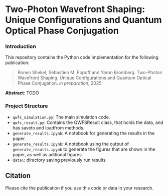 # Two-Photon Wavefront Shaping: Unique Configurations and Quantum Optical Phase Conjugation

### Introduction

This repository contains the Python code implementation for the following publication:

> Ronen Shekel, Sébastien M. Popoff and Yaron Bromberg. Two-Photon Wavefront Shaping: Unique Configurations and Quantum Optical Phase Conjugation. _in preparation_, 2025. 

**Abstract**: TODO


### Project Structure
- `qwfs_simulation.py`: The main simulation code.
- `qwfs_result.py`: Contains the QWFSResult class, that holds the data, and has saveto and loadfrom methods.
- `generate_results.ipynb`: A notebook for generating the results in the paper.
- `generate_results.ipynb`: A notebook using the output of `generate_results.ipynb` to generate the figures that are shown in the paper, as well as aditional figures. 
- `data\`: directory saving previously run results

## Citation
Please cite the publication if you use this code or data in your research.
